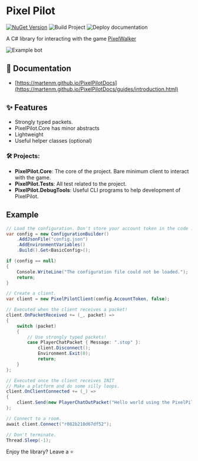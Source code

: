 # Pixel Pilot
[![NuGet Version](https://img.shields.io/nuget/vpre/PixelPilot.Core?style=flat-square&logo=nuget&link=https%3A%2F%2Fwww.nuget.org%2Fpackages%2FPixelPilot.Core%2F%20)](https://www.nuget.org/packages/PixelPilot.Core/) 
![Build Project](https://img.shields.io/github/actions/workflow/status/MartenM/PixelPilot/dotnet.yml?branch=main&style=flat-square&logo=githubactions&logoColor=white&label=Build)
![Deploy documentation](https://img.shields.io/github/actions/workflow/status/MartenM/PixelPilot/docs.yml?branch=main&style=flat-square&logo=githubpages&label=Deploy%20Docs&link=https%3A%2F%2Fmartenm.github.io%2FPixelPilotDocs%2F)



A C# library for interacting with the game [PixelWalker](https://pixelwalker.net)

![Example bot](https://i.imgur.com/47bDpAc.gif)

## 📄 Documentation

- [https://martenm.github.io/PixelPilotDocs](https://martenm.github.io/PixelPilotDocs/guides/introduction.html)

## ✨ Features
* Strongly typed packets.
* PixelPilot.Core has minor abstracts
* Lightweight
* Useful helper classes (optional)



### 🛠 Projects:
* **PixelPilot.Core**: The core of the project. Bare minimum client to interact with the game.
* **PixelPilot.Tests**: All test related to the project.
* **PixelPilot.DebugTools**: Useful CLI programs to help development of PixelPilot.


## Example
```csharp
// Load the configuration. Don't store your account token in the code :)
var config = new ConfigurationBuilder()
    .AddJsonFile("config.json")
    .AddEnvironmentVariables()
    .Build().Get<BasicConfig>();

if (config == null)
{
    Console.WriteLine("The configuration file could not be loaded.");
    return;
}

// Create a client.
var client = new PixelPilotClient(config.AccountToken, false);

// Executed when the client receives a packet!
client.OnPacketReceived += (_, packet) =>
{
    switch (packet)
    {
        // Use strongly typed packets!
        case PlayerChatPacket { Message: ".stop" }:
            client.Disconnect();
            Environment.Exit(0);
            return;
    }
};

// Executed once the client receives INIT
// Make a platform and do some silly loops.
client.OnClientConnected += (_) =>
{
    client.Send(new PlayerChatOutPacket("Hello world using the PixelPilot API."));
};

// Connect to a room.
await client.Connect("r082b210d67df52");

// Don't terminate.
Thread.Sleep(-1);
```


Enjoy the library? Leave a ⭐

